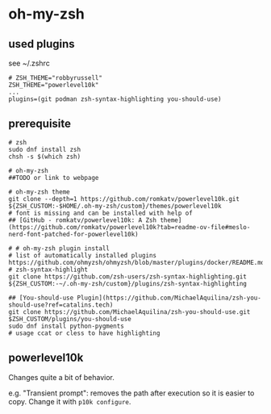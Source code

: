 # oh-my-zsh

## used plugins

see ~/.zshrc

```shell
# ZSH_THEME="robbyrussell"
ZSH_THEME="powerlevel10k"
...
plugins=(git podman zsh-syntax-highlighting you-should-use)
```

## prerequisite

```shell
# zsh
sudo dnf install zsh
chsh -s $(which zsh)

# oh-my-zsh
##TODO or link to webpage

# oh-my-zsh theme
git clone --depth=1 https://github.com/romkatv/powerlevel10k.git ${ZSH_CUSTOM:-$HOME/.oh-my-zsh/custom}/themes/powerlevel10k
# font is missing and can be installed with help of
## [GitHub - romkatv/powerlevel10k: A Zsh theme](https://github.com/romkatv/powerlevel10k?tab=readme-ov-file#meslo-nerd-font-patched-for-powerlevel10k)

# # oh-my-zsh plugin install 
# list of automatically installed plugins https://github.com/ohmyzsh/ohmyzsh/blob/master/plugins/docker/README.md 
# zsh-syntax-highlight
git clone https://github.com/zsh-users/zsh-syntax-highlighting.git ${ZSH_CUSTOM:-~/.oh-my-zsh/custom}/plugins/zsh-syntax-highlighting

## [You-should-use Plugin](https://github.com/MichaelAquilina/zsh-you-should-use?ref=catalins.tech)
git clone https://github.com/MichaelAquilina/zsh-you-should-use.git $ZSH_CUSTOM/plugins/you-should-use
sudo dnf install python-pygments
# usage ccat or cless to have highlighting
```


## powerlevel10k

Changes quite a bit of behavior. 

e.g. "Transient prompt": removes the path after execution so it is easier to copy. Change it with `p10k configure`. 
